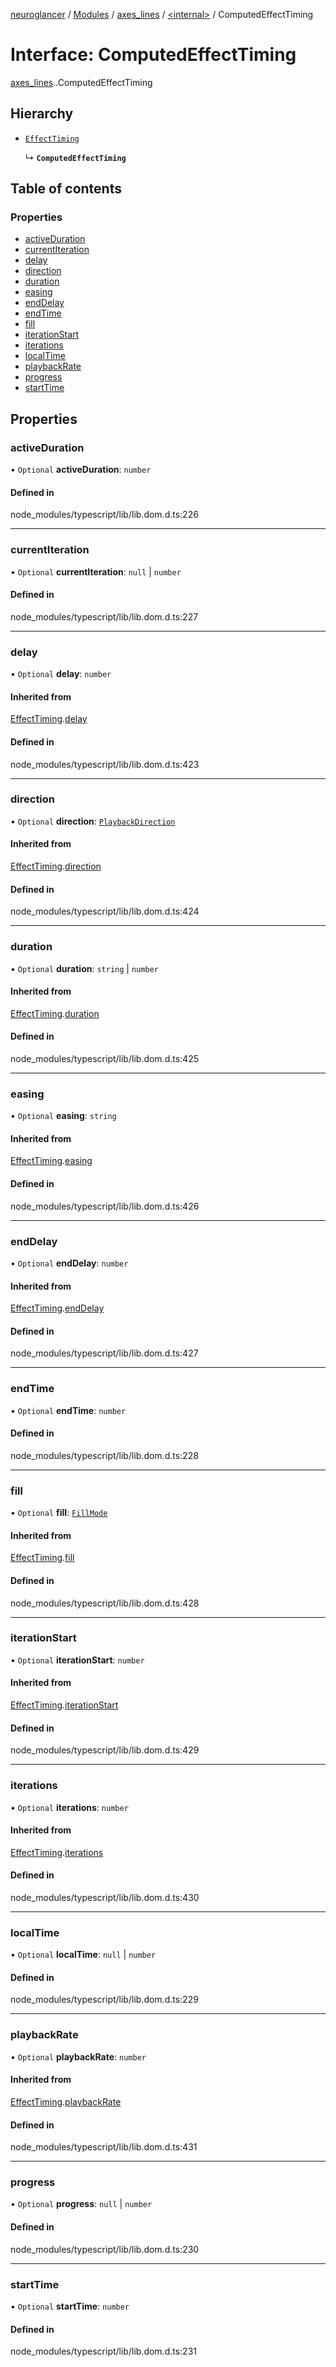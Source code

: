 [neuroglancer](../README.md) / [Modules](../modules.md) / [axes\_lines](../modules/axes_lines.md) / [<internal\>](../modules/axes_lines._internal_.md) / ComputedEffectTiming

# Interface: ComputedEffectTiming

[axes_lines](../modules/axes_lines.md).[<internal>](../modules/axes_lines._internal_.md).ComputedEffectTiming

## Hierarchy

- [`EffectTiming`](axes_lines._internal_.EffectTiming.md)

  ↳ **`ComputedEffectTiming`**

## Table of contents

### Properties

- [activeDuration](axes_lines._internal_.ComputedEffectTiming.md#activeduration)
- [currentIteration](axes_lines._internal_.ComputedEffectTiming.md#currentiteration)
- [delay](axes_lines._internal_.ComputedEffectTiming.md#delay)
- [direction](axes_lines._internal_.ComputedEffectTiming.md#direction)
- [duration](axes_lines._internal_.ComputedEffectTiming.md#duration)
- [easing](axes_lines._internal_.ComputedEffectTiming.md#easing)
- [endDelay](axes_lines._internal_.ComputedEffectTiming.md#enddelay)
- [endTime](axes_lines._internal_.ComputedEffectTiming.md#endtime)
- [fill](axes_lines._internal_.ComputedEffectTiming.md#fill)
- [iterationStart](axes_lines._internal_.ComputedEffectTiming.md#iterationstart)
- [iterations](axes_lines._internal_.ComputedEffectTiming.md#iterations)
- [localTime](axes_lines._internal_.ComputedEffectTiming.md#localtime)
- [playbackRate](axes_lines._internal_.ComputedEffectTiming.md#playbackrate)
- [progress](axes_lines._internal_.ComputedEffectTiming.md#progress)
- [startTime](axes_lines._internal_.ComputedEffectTiming.md#starttime)

## Properties

### activeDuration

• `Optional` **activeDuration**: `number`

#### Defined in

node_modules/typescript/lib/lib.dom.d.ts:226

___

### currentIteration

• `Optional` **currentIteration**: ``null`` \| `number`

#### Defined in

node_modules/typescript/lib/lib.dom.d.ts:227

___

### delay

• `Optional` **delay**: `number`

#### Inherited from

[EffectTiming](axes_lines._internal_.EffectTiming.md).[delay](axes_lines._internal_.EffectTiming.md#delay)

#### Defined in

node_modules/typescript/lib/lib.dom.d.ts:423

___

### direction

• `Optional` **direction**: [`PlaybackDirection`](../modules/axes_lines._internal_.md#playbackdirection)

#### Inherited from

[EffectTiming](axes_lines._internal_.EffectTiming.md).[direction](axes_lines._internal_.EffectTiming.md#direction)

#### Defined in

node_modules/typescript/lib/lib.dom.d.ts:424

___

### duration

• `Optional` **duration**: `string` \| `number`

#### Inherited from

[EffectTiming](axes_lines._internal_.EffectTiming.md).[duration](axes_lines._internal_.EffectTiming.md#duration)

#### Defined in

node_modules/typescript/lib/lib.dom.d.ts:425

___

### easing

• `Optional` **easing**: `string`

#### Inherited from

[EffectTiming](axes_lines._internal_.EffectTiming.md).[easing](axes_lines._internal_.EffectTiming.md#easing)

#### Defined in

node_modules/typescript/lib/lib.dom.d.ts:426

___

### endDelay

• `Optional` **endDelay**: `number`

#### Inherited from

[EffectTiming](axes_lines._internal_.EffectTiming.md).[endDelay](axes_lines._internal_.EffectTiming.md#enddelay)

#### Defined in

node_modules/typescript/lib/lib.dom.d.ts:427

___

### endTime

• `Optional` **endTime**: `number`

#### Defined in

node_modules/typescript/lib/lib.dom.d.ts:228

___

### fill

• `Optional` **fill**: [`FillMode`](../modules/axes_lines._internal_.md#fillmode)

#### Inherited from

[EffectTiming](axes_lines._internal_.EffectTiming.md).[fill](axes_lines._internal_.EffectTiming.md#fill)

#### Defined in

node_modules/typescript/lib/lib.dom.d.ts:428

___

### iterationStart

• `Optional` **iterationStart**: `number`

#### Inherited from

[EffectTiming](axes_lines._internal_.EffectTiming.md).[iterationStart](axes_lines._internal_.EffectTiming.md#iterationstart)

#### Defined in

node_modules/typescript/lib/lib.dom.d.ts:429

___

### iterations

• `Optional` **iterations**: `number`

#### Inherited from

[EffectTiming](axes_lines._internal_.EffectTiming.md).[iterations](axes_lines._internal_.EffectTiming.md#iterations)

#### Defined in

node_modules/typescript/lib/lib.dom.d.ts:430

___

### localTime

• `Optional` **localTime**: ``null`` \| `number`

#### Defined in

node_modules/typescript/lib/lib.dom.d.ts:229

___

### playbackRate

• `Optional` **playbackRate**: `number`

#### Inherited from

[EffectTiming](axes_lines._internal_.EffectTiming.md).[playbackRate](axes_lines._internal_.EffectTiming.md#playbackrate)

#### Defined in

node_modules/typescript/lib/lib.dom.d.ts:431

___

### progress

• `Optional` **progress**: ``null`` \| `number`

#### Defined in

node_modules/typescript/lib/lib.dom.d.ts:230

___

### startTime

• `Optional` **startTime**: `number`

#### Defined in

node_modules/typescript/lib/lib.dom.d.ts:231
